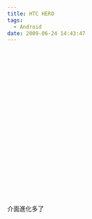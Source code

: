 ```yaml
---
title: HTC HERO
tags:
  - Android
date: 2009-06-24 14:43:47
---
```


<object width="560" height="340"><param name="movie" value="http://www.youtube.com/v/FKTDSfbcbBU&hl=zh_TW&fs=1&"></param><param name="allowFullScreen" value="true"></param><param name="allowscriptaccess" value="always"></param><embed src="http://www.youtube.com/v/FKTDSfbcbBU&hl=zh_TW&fs=1&" type="application/x-shockwave-flash" allowscriptaccess="always" allowfullscreen="true" width="560" height="340"></embed></object>

介面進化多了